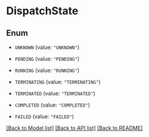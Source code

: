 # DispatchState

## Enum


* `UNKNOWN` (value: `"UNKNOWN"`)

* `PENDING` (value: `"PENDING"`)

* `RUNNING` (value: `"RUNNING"`)

* `TERMINATING` (value: `"TERMINATING"`)

* `TERMINATED` (value: `"TERMINATED"`)

* `COMPLETED` (value: `"COMPLETED"`)

* `FAILED` (value: `"FAILED"`)


[[Back to Model list]](../README.md#documentation-for-models) [[Back to API list]](../README.md#documentation-for-api-endpoints) [[Back to README]](../README.md)



